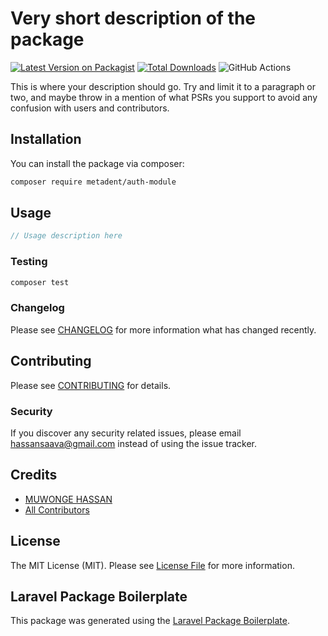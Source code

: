 # Very short description of the package

[![Latest Version on Packagist](https://img.shields.io/packagist/v/metadent/auth-module.svg?style=flat-square)](https://packagist.org/packages/metadent/auth-module)
[![Total Downloads](https://img.shields.io/packagist/dt/metadent/auth-module.svg?style=flat-square)](https://packagist.org/packages/metadent/auth-module)
![GitHub Actions](https://github.com/metadent/auth-module/actions/workflows/main.yml/badge.svg)

This is where your description should go. Try and limit it to a paragraph or two, and maybe throw in a mention of what PSRs you support to avoid any confusion with users and contributors.

## Installation

You can install the package via composer:

```bash
composer require metadent/auth-module
```

## Usage

```php
// Usage description here
```

### Testing

```bash
composer test
```

### Changelog

Please see [CHANGELOG](CHANGELOG.md) for more information what has changed recently.

## Contributing

Please see [CONTRIBUTING](CONTRIBUTING.md) for details.

### Security

If you discover any security related issues, please email hassansaava@gmail.com instead of using the issue tracker.

## Credits

-   [MUWONGE HASSAN](https://github.com/metadent)
-   [All Contributors](../../contributors)

## License

The MIT License (MIT). Please see [License File](LICENSE.md) for more information.

## Laravel Package Boilerplate

This package was generated using the [Laravel Package Boilerplate](https://laravelpackageboilerplate.com).
